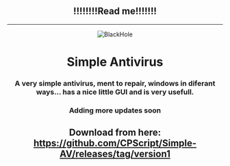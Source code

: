 <div align=center>
  
## !!!!!!!!Read me!!!!!!!

------------

![BlackHole](https://user-images.githubusercontent.com/83523587/236891635-5a7d1b99-0305-401a-9a7e-a10a0756784d.png)
# Simple Antivirus

### A very simple antivirus, ment to repair, windows in diferant ways... has a nice little GUI and is very usefull.
### Adding more updates soon


## Download from here: https://github.com/CPScript/Simple-AV/releases/tag/version1
